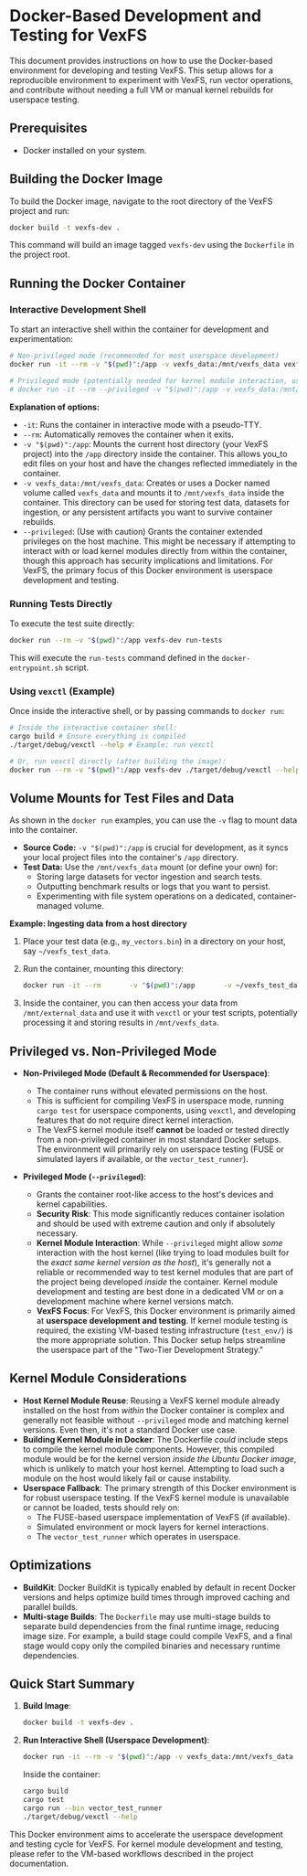 # Docker-Based Development and Testing for VexFS

This document provides instructions on how to use the Docker-based environment for developing and testing VexFS. This setup allows for a reproducible environment to experiment with VexFS, run vector operations, and contribute without needing a full VM or manual kernel rebuilds for userspace testing.

## Prerequisites

*   Docker installed on your system.

## Building the Docker Image

To build the Docker image, navigate to the root directory of the VexFS project and run:

```bash
docker build -t vexfs-dev .
```

This command will build an image tagged `vexfs-dev` using the `Dockerfile` in the project root.

## Running the Docker Container

### Interactive Development Shell

To start an interactive shell within the container for development and experimentation:

```bash
# Non-privileged mode (recommended for most userspace development)
docker run -it --rm -v "$(pwd)":/app -v vexfs_data:/mnt/vexfs_data vexfs-dev

# Privileged mode (potentially needed for kernel module interaction, use with caution)
# docker run -it --rm --privileged -v "$(pwd)":/app -v vexfs_data:/mnt/vexfs_data vexfs-dev
```

**Explanation of options:**

*   `-it`: Runs the container in interactive mode with a pseudo-TTY.
*   `--rm`: Automatically removes the container when it exits.
*   `-v "$(pwd)":/app`: Mounts the current host directory (your VexFS project) into the `/app` directory inside the container. This allows you_to edit files on your host and have the changes reflected immediately in the container.
*   `-v vexfs_data:/mnt/vexfs_data`: Creates or uses a Docker named volume called `vexfs_data` and mounts it to `/mnt/vexfs_data` inside the container. This directory can be used for storing test data, datasets for ingestion, or any persistent artifacts you want to survive container rebuilds.
*   `--privileged`: (Use with caution) Grants the container extended privileges on the host machine. This might be necessary if attempting to interact with or load kernel modules directly from within the container, though this approach has security implications and limitations. For VexFS, the primary focus of this Docker environment is userspace development and testing.

### Running Tests Directly

To execute the test suite directly:

```bash
docker run --rm -v "$(pwd)":/app vexfs-dev run-tests
```
This will execute the `run-tests` command defined in the `docker-entrypoint.sh` script.

### Using `vexctl` (Example)

Once inside the interactive shell, or by passing commands to `docker run`:

```bash
# Inside the interactive container shell:
cargo build # Ensure everything is compiled
./target/debug/vexctl --help # Example: run vexctl

# Or, run vexctl directly (after building the image):
docker run --rm -v "$(pwd)":/app vexfs-dev ./target/debug/vexctl --help
```

## Volume Mounts for Test Files and Data

As shown in the `docker run` examples, you can use the `-v` flag to mount data into the container.

*   **Source Code:** `-v "$(pwd)":/app` is crucial for development, as it syncs your local project files into the container's `/app` directory.
*   **Test Data:** Use the `/mnt/vexfs_data` mount (or define your own) for:
    *   Storing large datasets for vector ingestion and search tests.
    *   Outputting benchmark results or logs that you want to persist.
    *   Experimenting with file system operations on a dedicated, container-managed volume.

**Example: Ingesting data from a host directory**

1.  Place your test data (e.g., `my_vectors.bin`) in a directory on your host, say `~/vexfs_test_data`.
2.  Run the container, mounting this directory:

    ```bash
    docker run -it --rm       -v "$(pwd)":/app       -v ~/vexfs_test_data:/mnt/external_data       -v vexfs_data:/mnt/vexfs_data       vexfs-dev
    ```
3.  Inside the container, you can then access your data from `/mnt/external_data` and use it with `vexctl` or your test scripts, potentially processing it and storing results in `/mnt/vexfs_data`.

## Privileged vs. Non-Privileged Mode

*   **Non-Privileged Mode (Default & Recommended for Userspace)**:
    *   The container runs without elevated permissions on the host.
    *   This is sufficient for compiling VexFS in userspace mode, running `cargo test` for userspace components, using `vexctl`, and developing features that do not require direct kernel interaction.
    *   The VexFS kernel module itself **cannot** be loaded or tested directly from a non-privileged container in most standard Docker setups. The environment will primarily rely on userspace testing (FUSE or simulated layers if available, or the `vector_test_runner`).

*   **Privileged Mode (`--privileged`)**:
    *   Grants the container root-like access to the host's devices and kernel capabilities.
    *   **Security Risk**: This mode significantly reduces container isolation and should be used with extreme caution and only if absolutely necessary.
    *   **Kernel Module Interaction**: While `--privileged` might allow *some* interaction with the host kernel (like trying to load modules built for the *exact same kernel version as the host*), it's generally not a reliable or recommended way to test kernel modules that are part of the project being developed *inside* the container. Kernel module development and testing are best done in a dedicated VM or on a development machine where kernel versions match.
    *   **VexFS Focus**: For VexFS, this Docker environment is primarily aimed at **userspace development and testing**. If kernel module testing is required, the existing VM-based testing infrastructure (`test_env/`) is the more appropriate solution. This Docker setup helps streamline the userspace part of the "Two-Tier Development Strategy."

## Kernel Module Considerations

*   **Host Kernel Module Reuse**: Reusing a VexFS kernel module already installed on the host from *within* the Docker container is complex and generally not feasible without `--privileged` mode and matching kernel versions. Even then, it's not a standard Docker use case.
*   **Building Kernel Module in Docker**: The Dockerfile *could* include steps to compile the kernel module components. However, this compiled module would be for the kernel version *inside the Ubuntu Docker image*, which is unlikely to match your host kernel. Attempting to load such a module on the host would likely fail or cause instability.
*   **Userspace Fallback**: The primary strength of this Docker environment is for robust userspace testing. If the VexFS kernel module is unavailable or cannot be loaded, tests should rely on:
    *   The FUSE-based userspace implementation of VexFS (if available).
    *   Simulated environment or mock layers for kernel interactions.
    *   The `vector_test_runner` which operates in userspace.

## Optimizations

*   **BuildKit**: Docker BuildKit is typically enabled by default in recent Docker versions and helps optimize build times through improved caching and parallel builds.
*   **Multi-stage Builds**: The `Dockerfile` may use multi-stage builds to separate build dependencies from the final runtime image, reducing image size. For example, a build stage could compile VexFS, and a final stage would copy only the compiled binaries and necessary runtime dependencies.

## Quick Start Summary

1.  **Build Image**:
    ```bash
    docker build -t vexfs-dev .
    ```
2.  **Run Interactive Shell (Userspace Development)**:
    ```bash
    docker run -it --rm -v "$(pwd)":/app -v vexfs_data:/mnt/vexfs_data vexfs-dev
    ```
    Inside the container:
    ```bash
    cargo build
    cargo test
    cargo run --bin vector_test_runner
    ./target/debug/vexctl --help
    ```

This Docker environment aims to accelerate the userspace development and testing cycle for VexFS. For kernel module development and testing, please refer to the VM-based workflows described in the project documentation.
